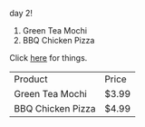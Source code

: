 day 2!

<ol>
	<li>Green Tea Mochi
	<li>BBQ Chicken Pizza
</ol>

<table>
	<tr>
		<td>Product</td>
		<td>Price</td>
	</tr>
	<tr>
		<td>Green Tea Mochi</td>
		<td>$3.99</td>
	</tr>
		<tr>
		<td>BBQ Chicken Pizza</td>
		<td>$4.99</td>
	</tr>
<p>
Click <a href="https://www.example.com">here</a> for things.
</p>

